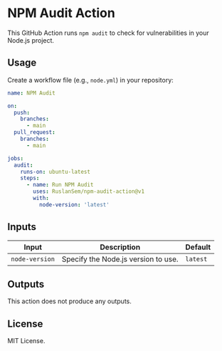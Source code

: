 # NPM Audit Action

This GitHub Action runs `npm audit` to check for vulnerabilities in your Node.js project.

## Usage

Create a workflow file (e.g., `node.yml`) in your repository:

```yaml
name: NPM Audit

on:
  push:
    branches:
      - main
  pull_request:
    branches:
      - main

jobs:
  audit:
    runs-on: ubuntu-latest
    steps:
      - name: Run NPM Audit
        uses: RuslanSem/npm-audit-action@v1
        with:
          node-version: 'latest'
```

## Inputs

| Input         | Description                          | Default |
|---------------|--------------------------------------|---------|
| `node-version`| Specify the Node.js version to use.  | `latest`    |

## Outputs

This action does not produce any outputs.

## License

MIT License.
